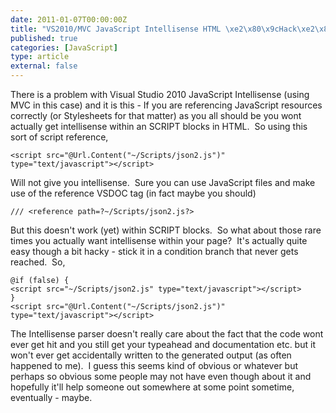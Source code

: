 ```yaml
---
date: 2011-01-07T00:00:00Z
title: "VS2010/MVC JavaScript Intellisense HTML \xe2\x80\x9cHack\xe2\x80\x9d"
published: true
categories: [JavaScript]
type: article
external: false
---
```

<p>There is a problem with Visual Studio 2010 JavaScript Intellisense (using MVC in this case) and it is  this - If you are referencing JavaScript resources correctly (or Stylesheets for  that matter) as you all should be you wont actually get intellisense within an  SCRIPT blocks in HTML.  So using this sort of script reference,</p><p><div class="highlight"><pre><code><span class="nt">&lt;script </span><span class="na">src=</span><span class="s">"@Url.Content("</span><span class="err">~/</span><span class="na">Scripts</span><span class="err">/</span><span class="na">json2</span><span class="err">.</span><span class="na">js</span><span class="err">")"</span> <span class="na">type=</span><span class="s">"text/javascript"</span><span class="nt">&gt;&lt;/script&gt;</span>
</code></pre></div>
</p><p>Will not give you intellisense.  Sure you can use JavaScript files and make  use of the reference VSDOC tag (in fact maybe you should)</p><p></p><div class="highlight"><pre><code><span class="c1">/// &lt;reference path=?~/Scripts/json2.js?&gt;</span>
</code></pre></div>
<p>But this doesn't work (yet) within SCRIPT blocks.  So what about those rare  times you actually want intellisense within your page?  It's actually quite easy  though a bit hacky - stick it in a condition branch that never gets reached.   So,</p><p></p><div class="highlight"><pre><code>@if (false) {
<span class="nt">&lt;script </span><span class="na">src=</span><span class="s">"~/Scripts/json2.js"</span> <span class="na">type=</span><span class="s">"text/javascript"</span><span class="nt">&gt;&lt;/script&gt;</span>
}
<span class="nt">&lt;script </span><span class="na">src=</span><span class="s">"@Url.Content("</span><span class="err">~/</span><span class="na">Scripts</span><span class="err">/</span><span class="na">json2</span><span class="err">.</span><span class="na">js</span><span class="err">")"</span> <span class="na">type=</span><span class="s">"text/javascript"</span><span class="nt">&gt;&lt;/script&gt;</span>
</code></pre></div>
<p>The Intellisense parser doesn't really care about the fact that the code wont  ever get hit and you still get your typeahead and documentation etc. but it  won't ever get accidentally written to the generated output (as often happened  to me).  I guess this seems kind of obvious or whatever but perhaps so obvious  some people may not have even though about it and hopefully it'll help someone  out somewhere at some point sometime, eventually - maybe.</p>